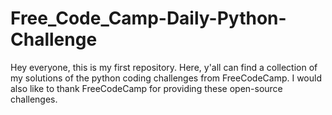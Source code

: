 # Free_Code_Camp-Daily-Python-Challenge
Hey everyone, this is my first repository. Here, y'all can find a collection of my solutions of the python coding challenges from FreeCodeCamp.  I would also like to thank FreeCodeCamp for providing these open-source challenges.

